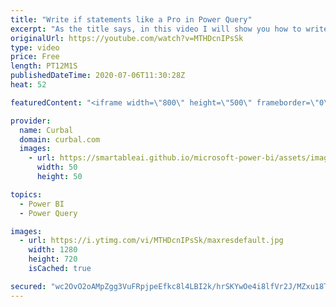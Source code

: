 ```yaml
---
title: "Write if statements like a Pro in Power Query"
excerpt: "As the title says, in this video I will show you how to write if-statements like a pro: 00:00 The ultimate if-statement 00:40 if statement in Excel wont work 01:50 Use power query user interface to write if statement 03:00 Nested if-statements 03:38 AND/OR conditions in if statements 04:48 NOT condition"
originalUrl: https://youtube.com/watch?v=MTHDcnIPsSk
type: video
price: Free
length: PT12M1S
publishedDateTime: 2020-07-06T11:30:28Z
heat: 52

featuredContent: "<iframe width=\"800\" height=\"500\" frameborder=\"0\" src=\"https://www.youtube.com/embed/MTHDcnIPsSk\" allow=\"accelerometer; autoplay; encrypted-media; gyroscope; picture-in-picture\" allowfullscreen></iframe>"

provider:
  name: Curbal
  domain: curbal.com
  images:
    - url: https://smartableai.github.io/microsoft-power-bi/assets/images/organizations/curbal.com-50x50.jpg
      width: 50
      height: 50

topics:
  - Power BI
  - Power Query

images:
  - url: https://i.ytimg.com/vi/MTHDcnIPsSk/maxresdefault.jpg
    width: 1280
    height: 720
    isCached: true

secured: "wc2OvO2oAMpZgg3VuFRpjpeEfkc8l4LBI2k/hrSKYwOe4i8lfVr2J/MZxu18TToCp/3+ACUynlL08CaF2lASR3yAXHKuSA8/6KSJEOZOuCi1NkSBx1f2TxEGcoEjJkweb8FtCPUZe1e4bAQVxIsaWpTcrRceCmT+Gw1TBg7ijGnmadGAzYvoPXPoKlYbSfL4gqlQJ5grYsRew107Gem9No8X8HQX+TWVaABF9IB3cabvgi/s2feSX6fYYmX2n96UqPQVJdNdqdMYL+ncBMk1gaStzMe2uHLwxCmH2X6XT3jML6kAXzWOjgCIkU9Mf/ZbffMyEWfrW56GoepqJma/L1IuexroqFe93tQWm/XEXwap1vDNrmw9hvCAFN5x0QnLyEvpkBfFTdPEQEkvYcjbU613g+qjrETjrwwmNuZiKBo=;P1TTYzWyRqDjqQF2RJNgoA=="
---
```


